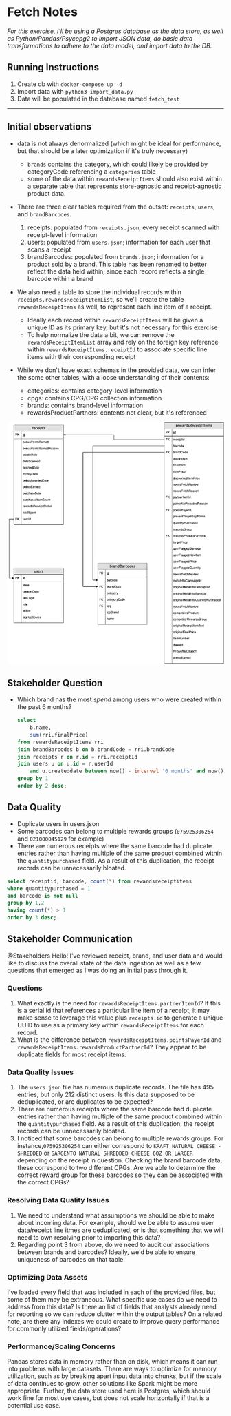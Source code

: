 # Fetch Notes

*For this exercise, I'll be using a Postgres database as the data store, as well as Python/Pandas/Psycopg2 to import JSON data, do basic data transformations to adhere to the data model, and import data to the DB.*

## Running Instructions

1. Create db with `docker-compose up -d` 
2. Import data with `python3 import_data.py`
3. Data will be populated in the database named `fetch_test`

---

## Initial observations

- data is not always denormalized (which might be ideal for performance, but that should be a later optimization if it's truly necessary)

  - `brands` contains the category, which could likely be provided by categoryCode referencing a `categories` table
  - some of the data within `rewardsReceiptItems` should also exist within a separate table that represents store-agnostic and receipt-agnostic product data.

- There are three clear tables required from the outset: `receipts`, `users`, and `brandBarcodes`. 

  1. receipts: populated from `receipts.json`; every receipt scanned with receipt-level information
  2. users: populated from `users.json`; information for each user that scans a receipt
  3. brandBarcodes: populated from `brands.json`; information for a product sold by a brand. This table has been renamed to better reflect the data held within, since each record reflects a single barcode within a brand

- We also need a table to store the individual records within `receipts.rewardsReceiptItemList`, so we'll create the table `rewardsReceiptItems` as well, to represent each line item of a receipt. 

  - Ideally each record within `rewardsReceiptItems` will be given a unique ID as its primary key, but it's not necessary for this exercise
  - To help normalize the data a bit, we can remove the `rewardsReceiptItemList` array and rely on the foreign key reference within `rewardsReceiptItems.receiptId` to associate specific line items with their corresponding receipt

- While we don't have exact schemas in the provided data, we can infer the some other tables, with a loose understanding of their contents:

  - categories: contains category-level information
  - cpgs: contains CPG/CPG collection information
  - brands: contains brand-level information
  - rewardsProductPartners: contents not clear, but it's referenced

![diagram](./diagram.png)


  ## Stakeholder Question

  - Which brand has the most *spend* among users who were created within the past 6 months?

    ```sql
    select
    	b.name,
    	sum(rri.finalPrice)
    from rewardsReceiptItems rri
    join brandBarcodes b on b.brandCode = rri.brandCode
    join receipts r on r.id = rri.receiptId
    join users u on u.id = r.userId
    	and u.createddate between now() - interval '6 months' and now()
    group by 1
    order by 2 desc;
    ```


  ## Data Quality

  - Duplicate users in users.json
  - Some barcodes can belong to multiple rewards groups (`075925306254` and `021000045129` for example)
  - There are numerous receipts where the same barcode had duplicate entries rather than having multiple of the same product combined within the `quantitypurchased` field. As a result of this duplication, the receipt records can be unnecessarily bloated.

  ```sql
  select receiptid, barcode, count(*) from rewardsreceiptitems
  where quantitypurchased = 1
  and barcode is not null
  group by 1,2
  having count(*) > 1
  order by 3 desc;
  ```

  ## Stakeholder Communication

  @Stakeholders Hello! I've reviewed receipt, brand, and user data and would like to discuss the overall state of the data ingestion as well as a few questions that emerged as I was doing an initial pass through it.

  ### Questions

  1. What exactly is the need for `rewardsReceiptItems.partnerItemId`? If this is a serial id that references a particular line item of a receipt, it may make sense to leverage this value plus `receipts.id` to generate a unique UUID to use as a primary key within `rewardsReceiptItems` for each record.
  2. What is the difference between `rewardsReceiptItems.pointsPayerId` and `rewardsReceiptItems.rewardsProductPartnerId`? They appear to be duplicate fields for most receipt items.

  ### Data Quality Issues

  1. The `users.json` file has numerous duplicate records. The file has 495 entries, but only 212 distinct users. Is this data supposed to be deduplicated, or are duplicates to be expected?
  2. There are numerous receipts where the same barcode had duplicate entries rather than having multiple of the same product combined within the `quantitypurchased` field. As a result of this duplication, the receipt records can be unnecessarily bloated. 
  3. I noticed that some barcodes can belong to multiple rewards groups. For instance,`075925306254` can either correspond to `KRAFT NATURAL CHEESE - SHREDDED` or `SARGENTO NATURAL SHREDDED CHEESE 6OZ OR LARGER` depending on the receipt in question. Checking the brand barcode data, these correspond to two different CPGs. Are we able to determine the correct reward group for these barcodes so they can be associated with the correct CPGs?

  ### Resolving Data Quality Issues

  1. We need to understand what assumptions we should be able to make about incoming data. For example, should we be able to assume user data/receipt line itmes are deduplicated, or is that something that we will need to own resolving prior to importing this data?
  2. Regarding point 3 from above, do we need to audit our associations between brands and barcodes? Ideally, we'd be able to ensure uniqueness of barcodes on that table.

  ### Optimizing Data Assets

  I've loaded every field that was included in each of the provided files, but some of them may be extraneous. What specific use cases do we need to address from this data? Is there an list of fields that analysts already need for reporting so we can reduce clutter within the output tables? On a related note, are there any indexes we could create to improve query performance for commonly utilized fields/operations?

  ### Performance/Scaling Concerns

  Pandas stores data in memory rather than on disk, which means it can run into problems with large datasets. There are ways to optimize for memory utilization, such as by breaking apart input data into chunks, but if the scale of data continues to grow, other solutions like Spark might be more appropriate. Further, the data store used here is Postgres, which should work fine for most use cases, but does not scale horizontally if that is a potential use case. 

  
